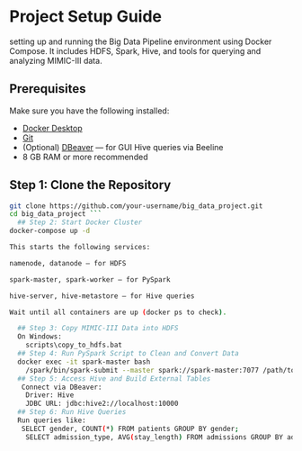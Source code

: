 # Project Setup Guide
setting up and running the Big Data Pipeline environment using Docker Compose. It includes HDFS, Spark, Hive, and tools for querying and analyzing MIMIC-III data.

## Prerequisites

Make sure you have the following installed:

- [Docker Desktop](https://www.docker.com/products/docker-desktop)
- [Git](https://git-scm.com/)
- (Optional) [DBeaver](https://dbeaver.io/) — for GUI Hive queries via Beeline
- 8 GB RAM or more recommended

## Step 1: Clone the Repository

```bash
git clone https://github.com/your-username/big_data_project.git
cd big_data_project ```
  ## Step 2: Start Docker Cluster
docker-compose up -d

This starts the following services:

namenode, datanode — for HDFS

spark-master, spark-worker — for PySpark

hive-server, hive-metastore — for Hive queries

Wait until all containers are up (docker ps to check).

  ## Step 3: Copy MIMIC-III Data into HDFS
  On Windows: 
    scripts\copy_to_hdfs.bat
  ## Step 4: Run PySpark Script to Clean and Convert Data
  docker exec -it spark-master bash
    /spark/bin/spark-submit --master spark://spark-master:7077 /path/to/clean_admissions.py
  ## Step 5: Access Hive and Build External Tables
   Connect via DBeaver:
    Driver: Hive
    JDBC URL: jdbc:hive2://localhost:10000
  ## Step 6: Run Hive Queries
  Run queries like:
   SELECT gender, COUNT(*) FROM patients GROUP BY gender;
    SELECT admission_type, AVG(stay_length) FROM admissions GROUP BY admission_type;







